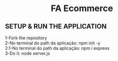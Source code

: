 <h1 align="center">FA Ecommerce</h1>

<h2>SETUP & RUN THE APPLICATION</h2>

<p>1-Fork the repository</br>
2-No terminal do path da aplicação: npm init -y</br>
2.1-No terminal do path da aplicação: npm i express</br>
3-Do it: node server.js 
</p>
